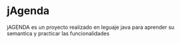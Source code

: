 # jAgenda

jAGENDA es un proyecto realizado en leguaje java para aprender su semantica y practicar las funcionalidades


